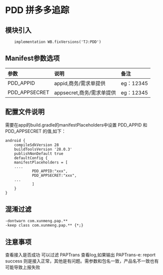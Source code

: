 # PDD 拼多多追踪

## 模块引入

```text
    implementation WB.fixVersions('TJ:PDD')
```

## Manifest参数选项

| 参数 | 说明 | 备注 |
| :--- | :--- | :--- |
| PDD_APPID | appid,商务/需求单提供 | eg：12345 |
| PDD_APPSECRET | appsecret,商务/需求单提供 | eg：12345 |

## 配置文件说明

需要在app的build.gradle的manifestPlaceholders中设置 PDD_APPID 和 PDD_APPSECRET 的值,如下：

```text
android {
    compileSdkVersion 28
    buildToolsVersion '28.0.3'
    publishNonDefault true
    defaultConfig {
    manifestPlaceholders = [
    ....
            PDD_APPID:"xxx",
            PDD_APPSECRET:"xxx",
    ...
            ]
    }
}
```

## 混淆过滤

```text
-dontwarn com.xunmeng.pap.**
-keep class com.xunmeng.pap.** {*;}
```



## 注意事项

查看接入是否成功 可以过滤   PAPTrans  查看log,如果输出  PAPTrans-e: report success 则是接入正常，其他是有问题。需参数和包名一致，产品名不一致也有可能导致上报失败

